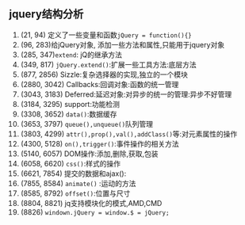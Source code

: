 ## jquery结构分析
1. (21, 94) 定义了一些变量和函数`jQuery = function(){}`
2. (96, 283)给jQuery对象, 添加一些方法和属性,只能用于jquery对象
3. (285, 347)`extend`: jQ的继承方法
4. (349, 817) `jQuery.extend()`:扩展一些工具方法:底层方法
5. (877, 2856) Sizzle:复杂选择器的实现,独立的一个模块
6. (2880, 3042) Callbacks:回调对象:函数的统一管理
7. (3043, 3183) Deferred:延迟对象:对异步的统一的管理:异步不好管理
8. (3184, 3295) support:功能检测
9. (3308, 3652) `data()`:数据缓存
10. (3653, 3797) `queue(),unqueue()`队列管理
11. (3803, 4299) `attr(),prop(),val(),addClass()`等:对元素属性的操作
12. (4300, 5128) `on(),trigger()`:事件操作的相关方法
13. (5140, 6057) DOM操作:添加,删除,获取,包装
14. (6058, 6620) `css()`:样式的操作
15. (6621, 7854) 提交的数据和ajax():
16. (7855, 8584) `animate()` :运动的方法
17. (8585, 8792) `offset()`:位置与尺寸
18. (8804, 8821) jq支持模块化的模式,AMD,CMD
19. (8826) `windown.jQuery = window.$ = jQuery;`

